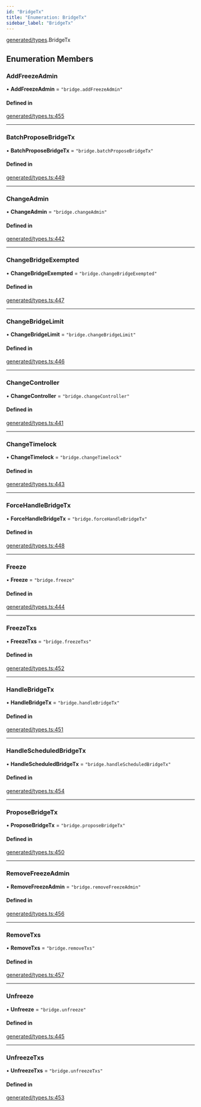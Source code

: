 ```yaml
---
id: "BridgeTx"
title: "Enumeration: BridgeTx"
sidebar_label: "BridgeTx"
---
```


[generated/types](../../../../modules/Generated/Types/Types.md).BridgeTx

## Enumeration Members

### AddFreezeAdmin

• **AddFreezeAdmin** = ``"bridge.addFreezeAdmin"``

#### Defined in

[generated/types.ts:455](https://github.com/PolymeshAssociation/polymesh-sdk/blob/b55e63737/src/generated/types.ts#L455)

___

### BatchProposeBridgeTx

• **BatchProposeBridgeTx** = ``"bridge.batchProposeBridgeTx"``

#### Defined in

[generated/types.ts:449](https://github.com/PolymeshAssociation/polymesh-sdk/blob/b55e63737/src/generated/types.ts#L449)

___

### ChangeAdmin

• **ChangeAdmin** = ``"bridge.changeAdmin"``

#### Defined in

[generated/types.ts:442](https://github.com/PolymeshAssociation/polymesh-sdk/blob/b55e63737/src/generated/types.ts#L442)

___

### ChangeBridgeExempted

• **ChangeBridgeExempted** = ``"bridge.changeBridgeExempted"``

#### Defined in

[generated/types.ts:447](https://github.com/PolymeshAssociation/polymesh-sdk/blob/b55e63737/src/generated/types.ts#L447)

___

### ChangeBridgeLimit

• **ChangeBridgeLimit** = ``"bridge.changeBridgeLimit"``

#### Defined in

[generated/types.ts:446](https://github.com/PolymeshAssociation/polymesh-sdk/blob/b55e63737/src/generated/types.ts#L446)

___

### ChangeController

• **ChangeController** = ``"bridge.changeController"``

#### Defined in

[generated/types.ts:441](https://github.com/PolymeshAssociation/polymesh-sdk/blob/b55e63737/src/generated/types.ts#L441)

___

### ChangeTimelock

• **ChangeTimelock** = ``"bridge.changeTimelock"``

#### Defined in

[generated/types.ts:443](https://github.com/PolymeshAssociation/polymesh-sdk/blob/b55e63737/src/generated/types.ts#L443)

___

### ForceHandleBridgeTx

• **ForceHandleBridgeTx** = ``"bridge.forceHandleBridgeTx"``

#### Defined in

[generated/types.ts:448](https://github.com/PolymeshAssociation/polymesh-sdk/blob/b55e63737/src/generated/types.ts#L448)

___

### Freeze

• **Freeze** = ``"bridge.freeze"``

#### Defined in

[generated/types.ts:444](https://github.com/PolymeshAssociation/polymesh-sdk/blob/b55e63737/src/generated/types.ts#L444)

___

### FreezeTxs

• **FreezeTxs** = ``"bridge.freezeTxs"``

#### Defined in

[generated/types.ts:452](https://github.com/PolymeshAssociation/polymesh-sdk/blob/b55e63737/src/generated/types.ts#L452)

___

### HandleBridgeTx

• **HandleBridgeTx** = ``"bridge.handleBridgeTx"``

#### Defined in

[generated/types.ts:451](https://github.com/PolymeshAssociation/polymesh-sdk/blob/b55e63737/src/generated/types.ts#L451)

___

### HandleScheduledBridgeTx

• **HandleScheduledBridgeTx** = ``"bridge.handleScheduledBridgeTx"``

#### Defined in

[generated/types.ts:454](https://github.com/PolymeshAssociation/polymesh-sdk/blob/b55e63737/src/generated/types.ts#L454)

___

### ProposeBridgeTx

• **ProposeBridgeTx** = ``"bridge.proposeBridgeTx"``

#### Defined in

[generated/types.ts:450](https://github.com/PolymeshAssociation/polymesh-sdk/blob/b55e63737/src/generated/types.ts#L450)

___

### RemoveFreezeAdmin

• **RemoveFreezeAdmin** = ``"bridge.removeFreezeAdmin"``

#### Defined in

[generated/types.ts:456](https://github.com/PolymeshAssociation/polymesh-sdk/blob/b55e63737/src/generated/types.ts#L456)

___

### RemoveTxs

• **RemoveTxs** = ``"bridge.removeTxs"``

#### Defined in

[generated/types.ts:457](https://github.com/PolymeshAssociation/polymesh-sdk/blob/b55e63737/src/generated/types.ts#L457)

___

### Unfreeze

• **Unfreeze** = ``"bridge.unfreeze"``

#### Defined in

[generated/types.ts:445](https://github.com/PolymeshAssociation/polymesh-sdk/blob/b55e63737/src/generated/types.ts#L445)

___

### UnfreezeTxs

• **UnfreezeTxs** = ``"bridge.unfreezeTxs"``

#### Defined in

[generated/types.ts:453](https://github.com/PolymeshAssociation/polymesh-sdk/blob/b55e63737/src/generated/types.ts#L453)
